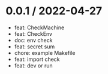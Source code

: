 
0.0.1 / 2022-04-27
==================

- feat: CheckMachine
- feat: CheckEnv
- doc: env check
- feat: secret sum
- chore: example Makefile
- feat: import check
- feat: dev or run
